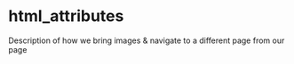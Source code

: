 # html_attributes
Description of how we bring images &amp; navigate to a different page from our page
